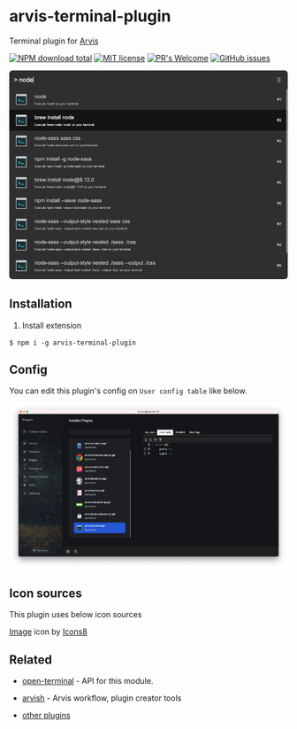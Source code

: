 # arvis-terminal-plugin

Terminal plugin for [Arvis](https://github.com/jopemachine/arvis)

[![NPM download total](https://img.shields.io/npm/dt/arvis-terminal-plugin)](http://badge.fury.io/js/arvis-terminal-plugin)
[![MIT license](https://img.shields.io/badge/License-MIT-blue.svg)](https://lbesson.mit-license.org/)
[![PR's Welcome](https://img.shields.io/badge/PRs-welcome-brightgreen.svg?style=flat)](http://makeapullrequest.com)
[![GitHub issues](https://img.shields.io/github/issues/jopemachine/arvis-terminal-plugin.svg)](https://GitHub.com/jopemachine/arvis-terminal-plugin/issues/)

![](./demo.png)

## Installation

1. Install extension

```
$ npm i -g arvis-terminal-plugin
```

## Config

You can edit this plugin's config on `User config table` like below.

![](./media/config.png)

## Icon sources

This plugin uses below icon sources

<a target="_blank" href="https://icons8.com">Image</a> icon by <a target="_blank" href="https://icons8.com">Icons8</a>

## Related

- [open-terminal](https://github.com/silicon-hills/open-terminal) - API for this module.

- [arvish](https://github.com/jopemachine/arvish) - Arvis workflow, plugin creator tools

- [other plugins](https://github.com/jopemachine/arvis/blob/master/documents/plugin-links.md)